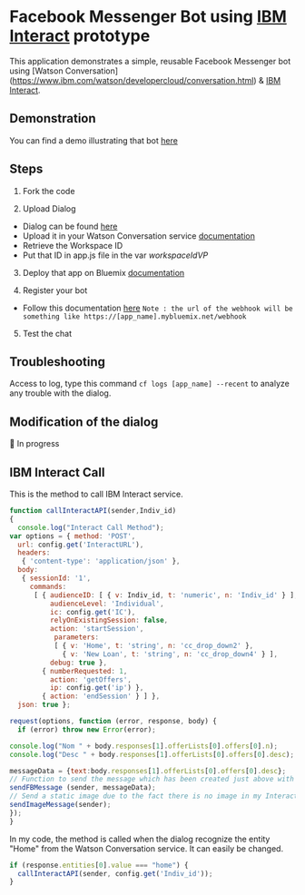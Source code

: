 # Facebook Messenger Bot using [IBM Interact](https://www.ibm.com/ms-en/marketplace/real-time-inbound-marketing) prototype

This application demonstrates a simple, reusable Facebook Messenger bot using [Watson Conversation] (https://www.ibm.com/watson/developercloud/conversation.html) & [IBM Interact](https://www.ibm.com/ms-en/marketplace/real-time-inbound-marketing).

## Demonstration

You can find a demo illustrating that bot [here](https://ibm.box.com/s/6v0rckk0f384f332asmjhy4q38b4ch55)

## Steps

1. Fork the code

2. Upload Dialog 
+ Dialog can be found [here](https://github.com/vperrinfr/FB_Bot_Interact/blob/master/dialog.json)
+ Upload it in your Watson Conversation service [documentation](https://www.ibm.com/watson/developercloud/doc/conversation/index.html)
+ Retrieve the Workspace ID
+ Put that ID in app.js file in the var *workspaceIdVP*

3. Deploy that app on Bluemix [documentation](https://console.ng.bluemix.net/docs/starters/upload_app.html)

4. Register your bot
+ Follow this documentation [here](https://developers.facebook.com/docs/messenger-platform/guides/quick-start)
`Note : the url of the webhook will be something like https://[app_name].mybluemix.net/webhook`

5. Test the chat

## Troubleshooting

Access to log, type this command `cf logs [app_name] --recent` to analyze any trouble with the dialog.

## Modification of the dialog

:children_crossing: In progress

## IBM Interact Call

This is the method to call IBM Interact service.

```JavaScript
function callInteractAPI(sender,Indiv_id)
{
  console.log("Interact Call Method");
var options = { method: 'POST',
  url: config.get('InteractURL'),
  headers: 
   { 'content-type': 'application/json' },
  body: 
   { sessionId: '1',
     commands: 
      [ { audienceID: [ { v: Indiv_id, t: 'numeric', n: 'Indiv_id' } ],
          audienceLevel: 'Individual',
          ic: config.get('IC'),
          relyOnExistingSession: false,
          action: 'startSession',
           parameters: 
           [ { v: 'Home', t: 'string', n: 'cc_drop_down2' },
             { v: 'New Loan', t: 'string', n: 'cc_drop_down4' } ],
          debug: true },
        { numberRequested: 1,
          action: 'getOffers',
          ip: config.get('ip') },
        { action: 'endSession' } ] },
  json: true };

request(options, function (error, response, body) {
  if (error) throw new Error(error);

console.log("Nom " + body.responses[1].offerLists[0].offers[0].n);
console.log("Desc " + body.responses[1].offerLists[0].offers[0].desc);

messageData = {text:body.responses[1].offerLists[0].offers[0].desc};
// Function to send the message which has been created just above with the IBM Interact offer attributes to the recipient. 
sendFBMessage (sender, messageData);
// Send a static image due to the fact there is no image in my Interact Offer at this time.
sendImageMessage(sender);
});
}
```

In my code, the method is called when the dialog recognize the entity "Home" from the Watson Conversation service. It can easily be changed.
```JavaScript
if (response.entities[0].value === "home") {
  callInteractAPI(sender, config.get('Indiv_id'));		
}
```
